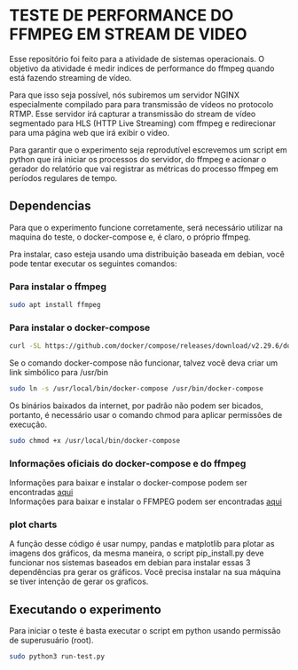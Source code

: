 # TESTE DE PERFORMANCE DO FFMPEG EM STREAM DE VIDEO

Esse repositório foi feito para a atividade de sistemas operacionais.
O objetivo da atividade é medir indices de performance do ffmpeg quando
está fazendo streaming de vídeo.

Para que isso seja possível, nós subiremos um servidor NGINX especialmente
compilado para para transmissão de vídeos no protocolo RTMP. Esse servidor
irá capturar a transmissão do stream de vídeo segmentado para HLS (HTTP Live
Streaming) com ffmpeg e redirecionar para uma página web que irá exibir o video.

Para garantir que o experimento seja reprodutível escrevemos um script em python
que irá iniciar os processos do servidor, do ffmpeg e acionar o gerador do relatório
que vai registrar as métricas do processo ffmpeg em períodos regulares de tempo.

## Dependencias

Para que o experimento funcione corretamente, será necessário utilizar na maquina do teste,
o docker-compose e, é claro, o próprio ffmpeg.

Pra instalar, caso esteja usando uma distribuição baseada em debian,
você pode tentar executar os seguintes comandos:

### Para instalar o ffmpeg

```bash
sudo apt install ffmpeg
```

### Para instalar o docker-compose

```bash
curl -SL https://github.com/docker/compose/releases/download/v2.29.6/docker-compose-linux-x86_64 -o /usr/local/bin/docker-compose
```

Se o comando docker-compose não funcionar, talvez você deva criar um link simbólico para /usr/bin

```bash
sudo ln -s /usr/local/bin/docker-compose /usr/bin/docker-compose
```

Os binários baixados da internet, por padrão não podem ser bicados, portanto, é necessário usar o comando chmod para aplicar
permissões de execução.

```bash
sudo chmod +x /usr/local/bin/docker-compose
```

### Informações oficiais do docker-compose e do ffmpeg

Informações para baixar e instalar o docker-compose podem ser encontradas [aqui](https://docs.docker.com/compose/install/standalone/)<br>
Informações para baixar e instalar o FFMPEG podem ser encontradas [aqui](https://www.ffmpeg.org/download.html)

### plot charts

A função desse código é usar numpy, pandas e matplotlib para plotar as imagens dos gráficos, da mesma maneira, o script pip_install.py deve
funcionar nos sistemas baseados em debian para instalar essas 3 dependências pra gerar os gráficos. Você precisa instalar na sua máquina
se tiver intenção de gerar os graficos.

## Executando o experimento

Para iniciar o teste é basta executar o script em python usando permissão de superusuário
(root).

```bash
sudo python3 run-test.py
```
